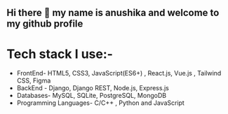 ## Hi there 👋 my name is anushika and welcome to my github profile 
# Tech stack I use:-
- FrontEnd- HTML5, CSS3, JavaScript(ES6+) , React.js, Vue.js , Tailwind CSS, Figma 
- BackEnd - Django, Django REST, Node.js, Express.js
- Databases- MySQL, SQLite, PostgreSQL, MongoDB
- Programming Languages- C/C++ , Python and JavaScript
  
